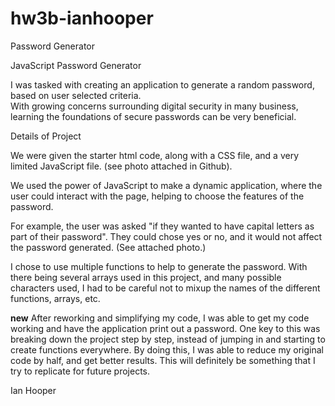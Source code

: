 # hw3b-ianhooper
Password Generator


JavaScript Password Generator


I was tasked with creating an application to generate a random password, based on user selected criteria.  
With growing concerns surrounding digital security in many business, learning the foundations of secure passwords can be very beneficial.


Details of Project

We were given the starter html code, along with a CSS file, and a very limited JavaScript file.  (see photo attached in Github).

We used the power of JavaScript to make a dynamic application, where the user could interact with the page, helping to choose the features of the password.

For example, the user was asked "if they wanted to have capital letters as part of their password".  They could chose yes or no, and it would not affect the password generated.  (See attached photo.)

I chose to use multiple functions to help to generate the password.  With there being several arrays used in this project, and many possible characters used, I had to be careful not to mixup the names of the different functions, arrays, etc.

**new**
After reworking and simplifying my code, I was able to get my code working and have the application print out a password.  One key to this was breaking down the project step by step, instead of jumping in and starting to create functions everywhere.  By doing this, I was able to reduce my original code by half, and get better results.  This will definitely be something that I try to replicate for future projects.



Ian Hooper
